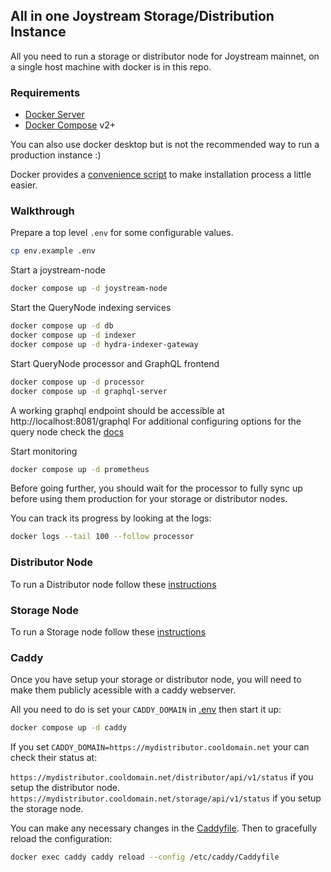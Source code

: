 ## All in one Joystream Storage/Distribution Instance

All you need to run a storage or distributor node for Joystream mainnet, on a single host machine with docker is in this repo.

### Requirements

- [Docker Server](https://docs.docker.com/engine/install/#server)
- [Docker Compose](https://docs.docker.com/compose/install/#install-compose) v2+

You can also use docker desktop but is not the recommended way to run a production instance :)

Docker provides a [convenience script](https://docs.docker.com/engine/install/ubuntu/#install-using-the-convenience-script) to make installation process a little easier.

### Walkthrough

Prepare a top level `.env` for some configurable values.

```sh
cp env.example .env
```

Start a joystream-node

```sh
docker compose up -d joystream-node
```

Start the QueryNode indexing services

```sh
docker compose up -d db
docker compose up -d indexer
docker compose up -d hydra-indexer-gateway
```

Start QueryNode processor and GraphQL frontend

```sh
docker compose up -d processor
docker compose up -d graphql-server
```

A working graphql endpoint should be accessible at http://localhost:8081/graphql
For additional configuring options for the query node check the [docs](./docs/QUERYNODE.md)

Start monitoring

```sh
docker compose up -d prometheus
```

Before going further, you should wait for the processor to fully sync up before using them production for your storage or distributor nodes.

You can track its progress by looking at the logs:

```sh
docker logs --tail 100 --follow processor
```

### Distributor Node

To run a Distributor node follow these [instructions](./docs/DISTRIBUTOR.md)

### Storage Node

To run a Storage node follow these [instructions](./docs/STORAGE.md)

### Caddy

Once you have setup your storage or distributor node, you will need to make them publicly acessible with a caddy webserver.

All you need to do is set your `CADDY_DOMAIN` in [.env](./.env) then start it up:

```sh
docker compose up -d caddy
```

If you set `CADDY_DOMAIN=https://mydistributor.cooldomain.net` your can check their status at:

`https://mydistributor.cooldomain.net/distributor/api/v1/status` if you setup the distributor node.
`https://mydistributor.cooldomain.net/storage/api/v1/status` if you setup the storage node.

You can make any necessary changes in the [Caddyfile](./Caddyfile). Then to gracefully reload the configuration:

```sh
docker exec caddy caddy reload --config /etc/caddy/Caddyfile
```
